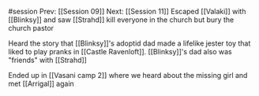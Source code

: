 #session
Prev: [[Session 09]]
Next: [[Session 11]]
Escaped [[Valaki]] with [[Blinksy]] and saw [[Strahd]] kill everyone in the church but bury the church pastor

Heard the story that [[Blinksy]]'s adoptid dad made a lifelike jester toy that liked to play pranks in [[Castle Ravenloft]]. [[Blinksy]]'s dad also was "friends" with [[Strahd]]

Ended up in [[Vasani camp 2]] where we heard about the missing girl and met [[Arrigal]] again